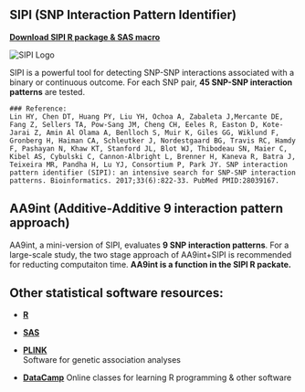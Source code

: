 
## **SIPI** (SNP Interaction Pattern Identifier) 

[**Download SIPI R package & SAS macro**](https://github.com/LinHuiyi/SIPI)  

![SIPI Logo](https://user-images.githubusercontent.com/14879989/34347408-8b1231e0-e9c8-11e7-83ee-5a894ec26f45.jpg)

SIPI is a powerful tool for detecting SNP-SNP interactions associated with a binary or continuous outcome. For each SNP pair, **45 SNP-SNP interaction patterns** are tested.  

````
### Reference: 
Lin HY, Chen DT, Huang PY, Liu YH, Ochoa A, Zabaleta J,Mercante DE, Fang Z, Sellers TA, Pow-Sang JM, Cheng CH, Eeles R, Easton D, Kote-Jarai Z, Amin Al Olama A, Benlloch S, Muir K, Giles GG, Wiklund F, Gronberg H, Haiman CA, Schleutker J, Nordestgaard BG, Travis RC, Hamdy F, Pashayan N, Khaw KT, Stanford JL, Blot WJ, Thibodeau SN, Maier C, Kibel AS, Cybulski C, Cannon-Albright L, Brenner H, Kaneva R, Batra J, Teixeira MR, Pandha H, Lu YJ, Consortium P, Park JY. SNP interaction pattern identifier (SIPI): an intensive search for SNP-SNP interaction patterns. Bioinformatics. 2017;33(6):822-33. PubMed PMID:28039167.
````

## **AA9int** (Additive-Additive 9 interaction pattern approach) 
AA9int, a mini-version of SIPI, evaluates **9 SNP interaction patterns**. For a large-scale study, the two stage approach of AA9int+SIPI is recommended for reducting computaiton time. **AA9int is a function in the SIPI R packate.**  




## **Other statistical software resources:**

- [**R**](https://www.r-project.org/)

- [**SAS**](https://www.sas.com/en_us/solutions/analytics.html)

- [**PLINK**](https://www.cog-genomics.org/plink/2.0/)  
  Software for genetic association analyses

- [**DataCamp**](https://www.datacamp.com/home/) 
   Online classes for learning R programming & other software  

